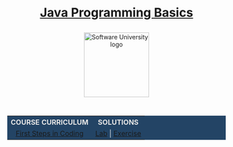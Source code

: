  <div align="center">
        <h1 style="color:white">
            <a href="https://github.com/beinsaduno/SoftUni-Software-Engineering/tree/main/Java/M01JavaProgrammingBasics/CourseIntroduction" target="_blank">Java Programming Basics</a>
            </h1>
            <a href="https://softuni.bg/curriculum" target="_blank">
        <img src="https://upload.wikimedia.org/wikipedia/commons/7/76/Logo_Software_University_%28SoftUni%29_-_blue.png" 
          alt="Software University logo"
          style="position:relative; width:150px; padding:10px; margin: 0 auto;">
        </a>
        </div>
        <br>
        <div align="center">
            <table style="width:100%; max-width:1000px; background-color:#234465; color:#e4e4e4">
                <tr>
                  <th style="text-align:center; vertical-align: middle;">COURSE  CURRICULUM</th>
                  <th style="text-align:center; vertical-align: middle;">SOLUTIONS</th>
                </tr>
                <tr>
                  <td style="text-align:center; vertical-align: middle;">
                    <a href="https://github.com/beinsaduno/SoftUni-Software-Engineering/tree/main/Java/M01JavaProgrammingBasics/L01FirstStepsInCoding/Exercises/ProblemsDescription">First Steps in Coding</a>
                </td>
                  <td style="text-align:center; vertical-align: middle;">
                    <a href="https://github.com/beinsaduno/SoftUni-Software-Engineering/tree/main/Java/M01JavaProgrammingBasics/L01FirstStepsInCoding/Lab">Lab</a> |
                    <a href="https://github.com/beinsaduno/SoftUni-Software-Engineering/tree/main/Java/M01JavaProgrammingBasics/L01FirstStepsInCoding/Exercises">Exercise</a>
                  </td>
                </tr>
                </table>
        </div>
